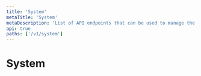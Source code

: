 ```yaml
---
title: 'System'
metaTitle: 'System'
metaDescription: 'List of API endpoints that can be used to manage the on-premise installation'
api: true
paths: ['/v1/system']
---
```


# System
